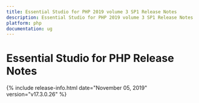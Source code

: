 ```yaml
---
title: Essential Studio for PHP 2019 volume 3 SP1 Release Notes  
description: Essential Studio for PHP 2019 volume 3 SP1 Release Notes  
platform: php
documentation: ug
---
```


# Essential Studio for PHP  Release Notes  

{% include release-info.html date="November 05, 2019"  version="v17.3.0.26" %} 







